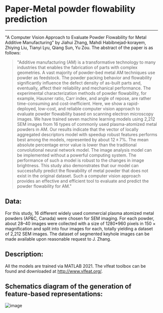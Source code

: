 # Paper-Metal powder flowability prediction
---
"A Computer Vision Approach to Evaluate Powder Flowability for Metal Additive Manufacturing" by Jiahui Zhang,  Mahdi Habibnejad-korayem, Zhiying Liu, Tianyi Lyu, Qiang Sun, Yu Zou. The abstract of the paper is as follows:

>"Additive manufacturing (AM) is a transformative technology to many industries that enables the fabrication of parts with complex geometries. A vast majority of powder-bed metal AM techniques use powder as feedstock. The powder packing behavior and flowability significantly influence the defect density of as-built parts and, eventually, affect their reliability and mechanical performance. The experimental characterization methods of powder flowability, for example, Hausner ratio, Carr index, and angle of repose, are rather time-consuming and cost-inefficient. Here, we show a rapid-deployed, low-cost, and reliable computer vision approach to evaluate powder flowability based on scanning electron microscopy images. We have trained seven machine learning models using 2,212 SEM images from 16 types of commonly used plasma-atomized metal powders in AM. Our results indicate that the vector of locally aggregated descriptors model with speedup robust features performs best among the models, represented by about 12 ± 7%. The mean absolute percentage error value is lower than the traditional convolutional neural network model. The image analysis model can be implemented without a powerful computing system. The performance of such a model is robust to the changes in image brightness. This study also demonstrates that our model can successfully predict the flowability of metal powder that does not exist in the original dataset. Such a computer vision approach provides an effective and efficient tool to evaluate and predict the powder flowability for AM."

## Data:
For this study, 16 different widely used commercial plasma atomized metal powders (AP&C, Canada) were chosen for SEM imaging. For each powder, about 28–40 images were collected with a size of 1280*960 pixels in 150 × magnification and split into four images for each, totally yielding a dataset of 2,212 SEM images. The dataset of segmented keyhole images can be made available upon reasonable request to J. Zhang. 

## Description:
All the models are trained via MATLAB 2021. The vlfeat toolbox can be found and downloaded at http://www.vlfeat.org/.

## Schematics diagram of the generation of feature-based representations:
![image](https://github.com/Barry-ZhangUofT/Feature-based-computer-vision-approach/assets/65192706/871d6d24-7f20-42e7-8c62-b6527ad1b3d2)




